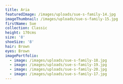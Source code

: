 ```yaml
---
title: Aria
featuredImage: /images/uploads/sue-s-family-14.jpg
imageThumbnail: /images/uploads/sue-s-family-15.jpg
firstName: Sue
collection: Classic
height: 170cms
size: '8'
shoeSize: '8'
hair: Brown
eyes: Brown
imagePortfolio:
  - image: /images/uploads/sue-s-family-18.jpg
  - image: /images/uploads/sue-s-family-19.jpg
  - image: /images/uploads/sue-s-family-20.jpg
  - image: /images/uploads/sue-s-family-17.jpg
---
```



